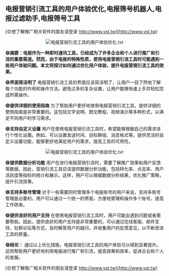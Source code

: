 ## **电报营销引流工具的用户体验优化,电报筛号机器人,电报过滤助手,电报筛号工具**

[😍想了解推广相关软件的朋友请登录 http://www.vst.tw](http://www.vst.tw)

 <center><img src="https://vst.tw/MP4/tuiguang/png/8.png" alt="电报营销引流工具的用户体验优化.txt"></center>

**😄摘要：电报作为一种即时通讯工具，已经成为了许多企业和个人进行推广和引流的重要渠道。然而，由于电报的特殊性质，使用电报营销引流工具时可能遇到一些用户体验问题。本文将探讨如何通过优化用户体验，提升电报营销引流工具的效果。**

**😄界面简洁明了**
电报营销引流工具的界面应该简洁明了，让用户一目了然地了解每个功能的作用和操作方法。避免过多的复杂设置，让用户能够快速上手并轻松完成所需操作。

**😄提供详细的使用指南**
为了帮助用户更好地使用电报营销引流工具，提供详细的使用指南是非常重要的。这包括文字说明、图文教程、视频演示等多种形式，以满足不同用户的学习需求。

**😄支持自定义设置**
用户在使用电报营销引流工具时，希望能够根据自己的需求进行个性化设置。例如，可以设置发送时间、目标群组、消息格式等。提供灵活的自定义设置功能，能够更好地满足用户的需求，提高工具的可用性。

 <center><img src="https://vst.tw/MP4/tuiguang/png/1.png" alt="电报营销引流工具的用户体验优化.txt"></center>

**😄提供数据分析功能**
用户在进行电报营销引流时，需要了解推广效果和用户反馈等数据。因此，营销引流工具应该提供数据分析功能，包括转化率、点击率、用户活跃度等指标的统计和展示。这样，用户可以根据数据分析结果，优化推广策略，提升引流效果。

**😄支持多账号管理**
对于一些需要同时管理多个电报账号的用户来说，支持多账号管理是必要的。用户可以通过一个统一的界面，方便地管理和操作多个账号，提高工作效率。

**😄提供良好的用户支持**
在使用电报营销引流工具时，用户可能会遇到问题或者需要帮助。因此，提供良好的用户支持是非常重要的。可以通过在线客服、邮件支持、社群论坛等方式，及时解答用户的疑问，并收集用户的反馈意见，以不断改进工具的质量。

**😄结论：**
通过以上优化措施，电报营销引流工具的用户体验可以得到显著提升。这将帮助用户更好地利用电报进行推广和引流，提高效果和效率，促进企业和个人的发展。

[😍想了解推广相关软件的朋友请登录 http://www.vst.tw](http://www.vst.tw)



